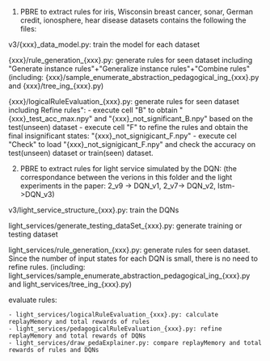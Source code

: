 1. PBRE to extract rules for iris, Wisconsin breast cancer, sonar, German credit, ionosphere, hear disease datasets contains the following the files:

v3/{xxx}_data_model.py: train the model for each dataset

{xxx}/rule_generation_{xxx}.py: generate rules for seen dataset including  "Generate instance rules"+"Generalize instance rules"+"Combine rules"  (including: {xxx}/sample_enumerate_abstraction_pedagogical_ing_{xxx}.py and {xxx}/tree_ing_{xxx}.py)

{xxx}/logicalRuleEvaluation_{xxx}.py: generate rules for seen dataset including  Refine rules":
	- execute cell "B" to obtain "{xxx}_test_acc_max.npy" and "{xxx}_not_significant_B.npy" based on the test(unseen) dataset 
	- execute cell "F" to refine the rules and obtain the final insignificant states: "{xxx}_not_signigicant_F.npy"
	- execute cel "Check" to load "{xxx}_not_signigicant_F.npy" and check the accuracy on test(unseen) dataset or train(seen) dataset.



2. PBRE to extract rules for light service simulated by the DQN: (the correspondance between the verions in this folder and the light experiments in the paper: 2_v9 -> DQN_v1, 2_v7-> DQN_v2, lstm->DQN_v3)

v3/light_service_structure_{xxx}.py: train the DQNs

light_services/generate_testing_dataSet_{xxx}.py: generate training or testing dataset

light_services/rule_generation_{xxx}.py: generate rules for seen dataset. Since the number of input states for each DQN is small, there is no need to refine rules. (including: light_services/sample_enumerate_abstraction_pedagogical_ing_{xxx}.py and light_services/tree_ing_{xxx}.py)

evaluate rules:

	- light_services/logicalRuleEvaluation_{xxx}.py: calculate replayMemory and total rewards of rules
	- light_services/pedagogicalRuleEvaluation_{xxx}.py: refine replayMemory and total rewards of DQNs
	- light_services/draw_pedaExplainer.py: compare replayMemory and total rewards of rules and DQNs


